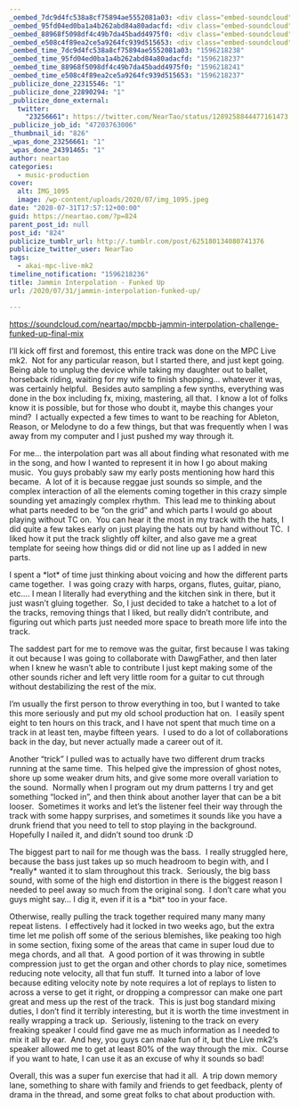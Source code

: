 ```yaml
---
_oembed_7dc9d4fc538a8cf75894ae5552081a03: <div class="embed-soundcloud"><iframe title="MPCBB Jammin Interpolation Challenge - Funked Up (Final Mix) by NearTao" width="580" height="400" scrolling="no" frameborder="no" src="https://w.soundcloud.com/player/?visual=true&url=https%3A%2F%2Fapi.soundcloud.com%2Ftracks%2F865044376&show_artwork=true&maxwidth=580&maxheight=870&dnt=1"></iframe></div>
_oembed_95fd04ed0ba1a4b262abd84a80adacfd: <div class="embed-soundcloud"><iframe title="MPCBB Jammin Interpolation Challenge - Funked Up (Final Mix) by NearTao" width="805" height="400" scrolling="no" frameborder="no" src="https://w.soundcloud.com/player/?visual=true&url=https%3A%2F%2Fapi.soundcloud.com%2Ftracks%2F865044376&show_artwork=true&maxwidth=805&maxheight=1000&dnt=1"></iframe></div>
_oembed_88968f5098df4c49b7da45badd4975f0: <div class="embed-soundcloud"><iframe title="MPCBB Jammin Interpolation Challenge - Funked Up (Final Mix) by NearTao" width="500" height="400" scrolling="no" frameborder="no" src="https://w.soundcloud.com/player/?visual=true&url=https%3A%2F%2Fapi.soundcloud.com%2Ftracks%2F865044376&show_artwork=true&maxwidth=500&maxheight=750&dnt=1"></iframe></div>
_oembed_e508c4f89ea2ce5a9264fc939d515653: <div class="embed-soundcloud"><iframe title="MPCBB Jammin Interpolation Challenge - Funked Up (Final Mix) by NearTao" width="750" height="400" scrolling="no" frameborder="no" src="https://w.soundcloud.com/player/?visual=true&url=https%3A%2F%2Fapi.soundcloud.com%2Ftracks%2F865044376&show_artwork=true&maxwidth=750&maxheight=1000&dnt=1"></iframe></div>
_oembed_time_7dc9d4fc538a8cf75894ae5552081a03: "1596218238"
_oembed_time_95fd04ed0ba1a4b262abd84a80adacfd: "1596218237"
_oembed_time_88968f5098df4c49b7da45badd4975f0: "1596218241"
_oembed_time_e508c4f89ea2ce5a9264fc939d515653: "1596218237"
_publicize_done_22315546: "1"
_publicize_done_22890294: "1"
_publicize_done_external:
  twitter:
    "23256661": https://twitter.com/NearTao/status/1289258844477161473
_publicize_job_id: "47203763006"
_thumbnail_id: "826"
_wpas_done_23256661: "1"
_wpas_done_24391465: "1"
author: neartao
categories:
  - music-production
cover:
  alt: IMG_1095
  image: /wp-content/uploads/2020/07/img_1095.jpeg
date: "2020-07-31T17:57:12+00:00"
guid: https://neartao.com/?p=824
parent_post_id: null
post_id: "824"
publicize_tumblr_url: http://.tumblr.com/post/625180134080741376
publicize_twitter_user: NearTao
tags:
  - akai-mpc-live-mk2
timeline_notification: "1596218236"
title: Jammin Interpolation - Funked Up
url: /2020/07/31/jammin-interpolation-funked-up/

---
```

https://soundcloud.com/neartao/mpcbb-jammin-interpolation-challenge-funked-up-final-mix

I’ll kick off first and foremost, this entire track was done on the MPC Live mk2.  Not for any particular reason, but I started there, and just kept going.  Being able to unplug the device while taking my daughter out to ballet, horseback riding, waiting for my wife to finish shopping… whatever it was, was certainly helpful.  Besides auto sampling a few synths, everything was done in the box including fx, mixing, mastering, all that.  I know a lot of folks know it is possible, but for those who doubt it, maybe this changes your mind?  I actually expected a few times to want to be reaching for Ableton, Reason, or Melodyne to do a few things, but that was frequently when I was away from my computer and I just pushed my way through it.

For me… the interpolation part was all about finding what resonated with me in the song, and how I wanted to represent it in how I go about making music.  You guys probably saw my early posts mentioning how hard this became.  A lot of it is because reggae just sounds so simple, and the complex interaction of all the elements coming together in this crazy simple sounding yet amazingly complex rhythm.  This lead me to thinking about what parts needed to be “on the grid” and which parts I would go about playing without TC on.  You can hear it the most in my track with the hats, I did quite a few takes early on just playing the hats out by hand without TC.  I liked how it put the track slightly off kilter, and also gave me a great template for seeing how things did or did not line up as I added in new parts.

I spent a \*lot\* of time just thinking about voicing and how the different parts came together.  I was going crazy with harps, organs, flutes, guitar, piano, etc…. I mean I literally had everything and the kitchen sink in there, but it just wasn’t gluing together.  So, I just decided to take a hatchet to a lot of the tracks, removing things that I liked, but really didn’t contribute, and figuring out which parts just needed more space to breath more life into the track.

The saddest part for me to remove was the guitar, first because I was taking it out because I was going to collaborate with DawgFather, and then later when I knew he wasn’t able to contribute I just kept making some of the other sounds richer and left very little room for a guitar to cut through without destabilizing the rest of the mix.

I’m usually the first person to throw everything in too, but I wanted to take this more seriously and put my old school production hat on.  I easily spent eight to ten hours on this track, and I have not spent that much time on a track in at least ten, maybe fifteen years.  I used to do a lot of collaborations back in the day, but never actually made a career out of it.

Another “trick” I pulled was to actually have two different drum tracks running at the same time.  This helped give the impression of ghost notes, shore up some weaker drum hits, and give some more overall variation to the sound.  Normally when I program out my drum patterns I try and get something “locked in”, and then think about another layer that can be a bit looser.  Sometimes it works and let’s the listener feel their way through the track with some happy surprises, and sometimes it sounds like you have a drunk friend that you need to tell to stop playing in the background.  Hopefully I nailed it, and didn’t sound too drunk :D

The biggest part to nail for me though was the bass.  I really struggled here, because the bass just takes up so much headroom to begin with, and I \*really\* wanted it to slam throughout this track.  Seriously, the big bass sound, with some of the high end distortion in there is the biggest reason I needed to peel away so much from the original song.  I don’t care what you guys might say… I dig it, even if it is a \*bit\* too in your face.

Otherwise, really pulling the track together required many many many repeat listens.  I effectively had it locked in two weeks ago, but the extra time let me polish off some of the serious blemishes, like peaking too high in some section, fixing some of the areas that came in super loud due to mega chords, and all that.  A good portion of it was throwing in subtle compression just to get the organ and other chords to play nice, sometimes reducing note velocity, all that fun stuff.  It turned into a labor of love because editing velocity note by note requires a lot of replays to listen to across a verse to get it right, or dropping a compressor can make one part great and mess up the rest of the track.  This is just bog standard mixing duties, I don’t find it terribly interesting, but it is worth the time investment in really wrapping a track up.  Seriously, listening to the track on every freaking speaker I could find gave me as much information as I needed to mix it all by ear.  And hey, you guys can make fun of it, but the Live mk2’s speaker allowed me to get at least 80% of the way through the mix.  Course if you want to hate, I can use it as an excuse of why it sounds so bad!

Overall, this was a super fun exercise that had it all.  A trip down memory lane, something to share with family and friends to get feedback, plenty of drama in the thread, and some great folks to chat about production with.
